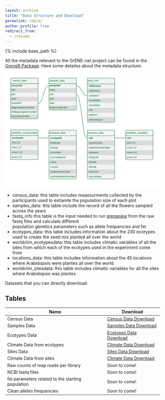 ```yaml
---
layout: archive
title: "Data Structure and Download"
permalink: /data/
author_profile: true
redirect_from:
  - /resume
---
```


{% include base_path %}

All the metadata relevant to the GrENE-net project can be found in the [GreneR Package](https://github.com/moiexpositoalonsolab/grene). Here some detailes about the metadata structure: 

![Drag Racing](../images/metadata_erd.png)

- census_data: this table includes meassurments collected by the participants used to estiamte the population size of each plot<br> 
- samples_data: this table include the record of all the flowers sampled across the years  <br> 
- fastq_info this table is the input needed to run [grenepipe](https://github.com/moiexpositoalonsolab/grenepipe) from the raw fastq files and calculate different <br> population genetics parameters such as allele frequencies and fst <br> 
- ecotypes_data: this table includes information about the 230 ecotypes used to create the seed mix planted all over the world <br> 
- worldclim_ecotypesdata: this table includes climatic variables of all the sites from which each of the ecotypes used in the experiment come from <br> 
- locations_data: this table includes information about the 45 locations where Arabidopsis were plantes all over the world <br> 
- worldclim_sitesdata: this table includes climatic variables for all  the sites where Arabidopsis was plantes <br> 

Datasets that you can directly download: 
## Tables

| Name            |  Download                                                             |
| --------         | ------------------------------------------------------------ |
| Census Data  |  <a id="raw-url" href="https://raw.githubusercontent.com/moiexpositoalonsolab/grene/master/data/census.tsv">Census Data Download</a>|
| Samples Data  | <a id="raw-url" href="https://raw.githubusercontent.com/moiexpositoalonsolab/grene/master/data/records.tsv">Samples Data Download</a>|
| Ecotypes Data    |  <a id="raw-url" href='https://raw.githubusercontent.com/moiexpositoalonsolab/grene/master/data/ecotypes.tsv'>Ecotypes Data Download</a> |    
| Climate Data from ecotypes    |    <a id="raw-url" href='https://raw.githubusercontent.com/moiexpositoalonsolab/grene/master/data/ecotypes.clim.tsv'>Climate Data Download</a>      |
| Sites Data    |    <a id="raw-url" href='https://github.com/moiexpositoalonsolab/grene/blob/master/data/sitesinfo.rda'>Sites Data Download</a>      |
| Climate Data from sites   |     <a id="raw-url" href='https://raw.githubusercontent.com/moiexpositoalonsolab/grene/master/data/sites.clim.tsv'>Climate Data Download</a>     |
| Raw counts of map reads per library   |   Soon to come!       |
| NCBI fastq files   |    Soon to come!      |
| fst parameters related to the starting population   |     Soon to come!     |
| Clean alleles frequencies  |   Soon to come!      |

